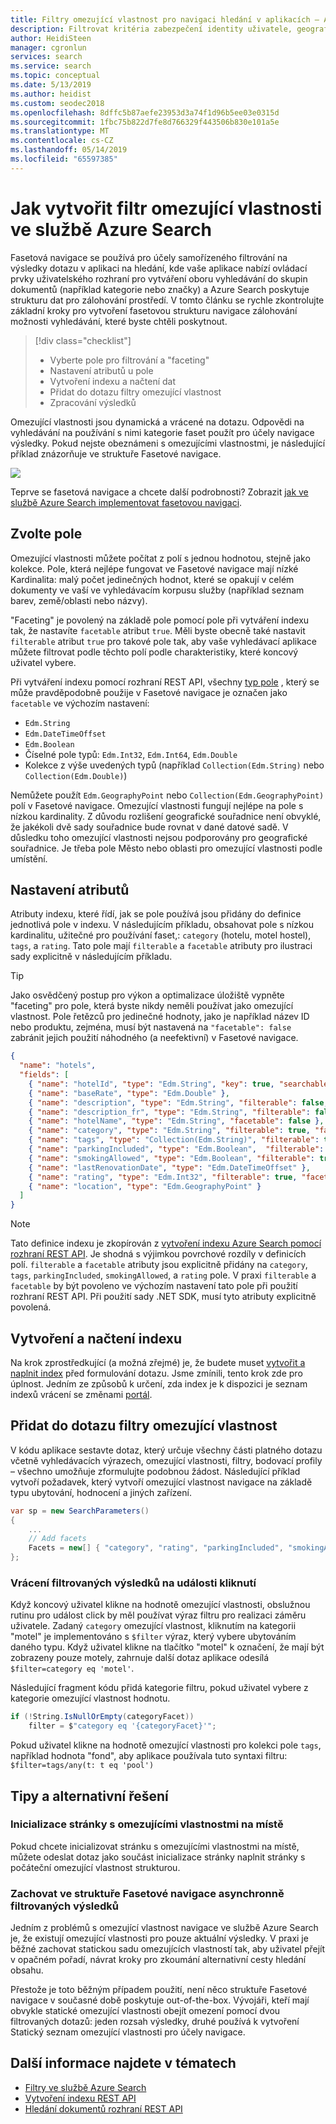 ```yaml
---
title: Filtry omezující vlastnost pro navigaci hledání v aplikacích – Azure Search
description: Filtrovat kritéria zabezpečení identity uživatele, geografického umístění nebo číselné hodnoty ke snížení výsledky hledání na dotazy ve službě Azure Search, hostované cloudové vyhledávací službě v Microsoft Azure.
author: HeidiSteen
manager: cgronlun
services: search
ms.service: search
ms.topic: conceptual
ms.date: 5/13/2019
ms.author: heidist
ms.custom: seodec2018
ms.openlocfilehash: 8dffc5b87aefe23953d3a74f1d96b5ee03e0315d
ms.sourcegitcommit: 1fbc75b822d7fe8d766329f443506b830e101a5e
ms.translationtype: MT
ms.contentlocale: cs-CZ
ms.lasthandoff: 05/14/2019
ms.locfileid: "65597385"
---
```

# <a name="how-to-build-a-facet-filter-in-azure-search"></a>Jak vytvořit filtr omezující vlastnosti ve službě Azure Search 

Fasetová navigace se používá pro účely samořízeného filtrování na výsledky dotazu v aplikaci na hledání, kde vaše aplikace nabízí ovládací prvky uživatelského rozhraní pro vytváření oboru vyhledávání do skupin dokumentů (například kategorie nebo značky) a Azure Search poskytuje strukturu dat pro zálohování prostředí. V tomto článku se rychle zkontrolujte základní kroky pro vytvoření fasetovou strukturu navigace zálohování možnosti vyhledávání, které byste chtěli poskytnout. 

> [!div class="checklist"]
> * Vyberte pole pro filtrování a "faceting"
> * Nastavení atributů u pole
> * Vytvoření indexu a načtení dat
> * Přidat do dotazu filtry omezující vlastnost
> * Zpracování výsledků

Omezující vlastnosti jsou dynamická a vrácené na dotazu. Odpovědi na vyhledávání na používání s nimi kategorie faset použít pro účely navigace výsledky. Pokud nejste obeznámeni s omezujícími vlastnostmi, je následující příklad znázorňuje ve struktuře Fasetové navigace.

  ![](./media/search-filters-facets/facet-nav.png)

Teprve se fasetová navigace a chcete další podrobnosti? Zobrazit [jak ve službě Azure Search implementovat fasetovou navigaci](search-faceted-navigation.md).

## <a name="choose-fields"></a>Zvolte pole

Omezující vlastnosti můžete počítat z polí s jednou hodnotou, stejně jako kolekce. Pole, která nejlépe fungovat ve Fasetové navigace mají nízké Kardinalita: malý počet jedinečných hodnot, které se opakují v celém dokumenty ve vaší ve vyhledávacím korpusu služby (například seznam barev, země/oblasti nebo názvy). 

"Faceting" je povolený na základě pole pomocí pole při vytváření indexu tak, že nastavíte `facetable` atribut `true`. Měli byste obecně také nastavit `filterable` atribut `true` pro takové pole tak, aby vaše vyhledávací aplikace můžete filtrovat podle těchto polí podle charakteristiky, které koncový uživatel vybere. 

Při vytváření indexu pomocí rozhraní REST API, všechny [typ pole](https://docs.microsoft.com/rest/api/searchservice/supported-data-types) , který se může pravděpodobně použije v Fasetové navigace je označen jako `facetable` ve výchozím nastavení:

+ `Edm.String`
+ `Edm.DateTimeOffset`
+ `Edm.Boolean`
+ Číselné pole typů: `Edm.Int32`, `Edm.Int64`, `Edm.Double`
+ Kolekce z výše uvedených typů (například `Collection(Edm.String)` nebo `Collection(Edm.Double)`)

Nemůžete použít `Edm.GeographyPoint` nebo `Collection(Edm.GeographyPoint)` polí v Fasetové navigace. Omezující vlastnosti fungují nejlépe na pole s nízkou kardinality. Z důvodu rozlišení geografické souřadnice není obvyklé, že jakékoli dvě sady souřadnice bude rovnat v dané datové sadě. V důsledku toho omezující vlastnosti nejsou podporovány pro geografické souřadnice. Je třeba pole Město nebo oblasti pro omezující vlastnosti podle umístění.

## <a name="set-attributes"></a>Nastavení atributů

Atributy indexu, které řídí, jak se pole používá jsou přidány do definice jednotlivá pole v indexu. V následujícím příkladu, obsahovat pole s nízkou kardinalitu, užitečné pro používání faset,: `category` (hotelu, motel hostel), `tags`, a `rating`. Tato pole mají `filterable` a `facetable` atributy pro ilustraci sady explicitně v následujícím příkladu. 

> [!Tip]
> Jako osvědčený postup pro výkon a optimalizace úložiště vypněte "faceting" pro pole, která byste nikdy neměli používat jako omezující vlastnost. Pole řetězců pro jedinečné hodnoty, jako je například název ID nebo produktu, zejména, musí být nastavená na `"facetable": false` zabránit jejich použití náhodného (a neefektivní) v Fasetové navigace.


```json
{
  "name": "hotels",  
  "fields": [
    { "name": "hotelId", "type": "Edm.String", "key": true, "searchable": false, "sortable": false, "facetable": false },
    { "name": "baseRate", "type": "Edm.Double" },
    { "name": "description", "type": "Edm.String", "filterable": false, "sortable": false, "facetable": false },
    { "name": "description_fr", "type": "Edm.String", "filterable": false, "sortable": false, "facetable": false, "analyzer": "fr.lucene" },
    { "name": "hotelName", "type": "Edm.String", "facetable": false },
    { "name": "category", "type": "Edm.String", "filterable": true, "facetable": true },
    { "name": "tags", "type": "Collection(Edm.String)", "filterable": true, "facetable": true },
    { "name": "parkingIncluded", "type": "Edm.Boolean",  "filterable": true, "facetable": true, "sortable": false },
    { "name": "smokingAllowed", "type": "Edm.Boolean", "filterable": true, "facetable": true, "sortable": false },
    { "name": "lastRenovationDate", "type": "Edm.DateTimeOffset" },
    { "name": "rating", "type": "Edm.Int32", "filterable": true, "facetable": true },
    { "name": "location", "type": "Edm.GeographyPoint" }
  ]
}
```

> [!Note]
> Tato definice indexu je zkopírován z [vytvoření indexu Azure Search pomocí rozhraní REST API](https://docs.microsoft.com/azure/search/search-create-index-rest-api). Je shodná s výjimkou povrchové rozdíly v definicích polí. `filterable` a `facetable` atributy jsou explicitně přidány na `category`, `tags`, `parkingIncluded`, `smokingAllowed`, a `rating` pole. V praxi `filterable` a `facetable` by být povoleno ve výchozím nastavení tato pole při použití rozhraní REST API. Při použití sady .NET SDK, musí tyto atributy explicitně povolená.

## <a name="build-and-load-an-index"></a>Vytvoření a načtení indexu

Na krok zprostředkující (a možná zřejmé) je, že budete muset [vytvořit a naplnit index](https://docs.microsoft.com/azure/search/search-create-index-dotnet#3---construct-index) před formulování dotazu. Jsme zmínili, tento krok zde pro úplnost. Jedním ze způsobů k určení, zda index je k dispozici je seznam indexů vrácení se změnami [portál](https://portal.azure.com).

## <a name="add-facet-filters-to-a-query"></a>Přidat do dotazu filtry omezující vlastnost

V kódu aplikace sestavte dotaz, který určuje všechny části platného dotazu včetně vyhledávacích výrazech, omezující vlastnosti, filtry, bodovací profily – všechno umožňuje zformulujte podobnou žádost. Následující příklad vytvoří požadavek, který vytvoří omezující vlastnost navigace na základě typu ubytování, hodnocení a jiných zařízení.

```csharp
var sp = new SearchParameters()
{
    ...
    // Add facets
    Facets = new[] { "category", "rating", "parkingIncluded", "smokingAllowed" }.ToList()
};
```

### <a name="return-filtered-results-on-click-events"></a>Vrácení filtrovaných výsledků na události kliknutí

Když koncový uživatel klikne na hodnotě omezující vlastnosti, obslužnou rutinu pro událost click by měl používat výraz filtru pro realizaci záměru uživatele. Zadaný `category` omezující vlastnost, kliknutím na kategorii "motel" je implementováno s `$filter` výraz, který vybere ubytováním daného typu. Když uživatel klikne na tlačítko "motel" k označení, že mají být zobrazeny pouze motely, zahrnuje další dotaz aplikace odesílá `$filter=category eq 'motel'`.

Následující fragment kódu přidá kategorie filtru, pokud uživatel vybere z kategorie omezující vlastnost hodnotu.

```csharp
if (!String.IsNullOrEmpty(categoryFacet))
    filter = $"category eq '{categoryFacet}'";
```

Pokud uživatel klikne na hodnotě omezující vlastnosti pro kolekci pole `tags`, například hodnota "fond", aby aplikace používala tuto syntaxi filtru: `$filter=tags/any(t: t eq 'pool')`

## <a name="tips-and-workarounds"></a>Tipy a alternativní řešení

### <a name="initialize-a-page-with-facets-in-place"></a>Inicializace stránky s omezujícími vlastnostmi na místě

Pokud chcete inicializovat stránku s omezujícími vlastnostmi na místě, můžete odeslat dotaz jako součást inicializace stránky naplnit stránky s počáteční omezující vlastnost strukturou.

### <a name="preserve-a-facet-navigation-structure-asynchronously-of-filtered-results"></a>Zachovat ve struktuře Fasetové navigace asynchronně filtrovaných výsledků

Jedním z problémů s omezující vlastnost navigace ve službě Azure Search je, že existují omezující vlastnosti pro pouze aktuální výsledky. V praxi je běžné zachovat statickou sadu omezujících vlastností tak, aby uživatel přejít v opačném pořadí, návrat kroky pro zkoumání alternativní cesty hledání obsahu. 

Přestože je toto běžným případem použití, není něco struktuře Fasetové navigace v současné době poskytuje out-of-the-box. Vývojáři, kteří mají obvykle statické omezující vlastnosti obejít omezení pomocí dvou filtrovaných dotazů: jeden rozsah výsledky, druhé používá k vytvoření Statický seznam omezující vlastnosti pro účely navigace.

## <a name="see-also"></a>Další informace najdete v tématech

+ [Filtry ve službě Azure Search](search-filters.md)
+ [Vytvoření indexu REST API](https://docs.microsoft.com/rest/api/searchservice/create-index)
+ [Hledání dokumentů rozhraní REST API](https://docs.microsoft.com/rest/api/searchservice/search-documents)
